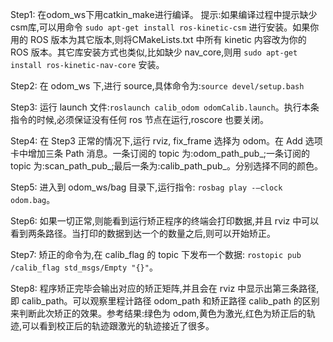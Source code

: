 Step1: 在odom_ws下用catkin_make进行编译。
提示:如果编译过程中提示缺少csm库,可以用命令 `sudo apt-get install ros-kinetic-csm` 进行安装。如果你用的 ROS 版本为其它版本,则将CMakeLists.txt 中所有 kinetic 内容改为你的 ROS 版本。其它库安装方式也类似,比如缺少 nav_core,则用 `sudo apt-get install ros-kinetic-nav-core` 安装。

Step2: 在 odom_ws 下,进行 source,具体命令为:`source devel/setup.bash`

Step3: 运行 launch 文件:`roslaunch calib_odom odomCalib.launch`。执行本条指令的时候,必须保证没有任何 ros 节点在运行,roscore 也要关闭。

Step4: 在 Step3 正常的情况下,运行 rviz, fix_frame 选择为 odom。在 Add 选项卡中增加三条 Path 消息。一条订阅的 topic 为:odom_path_pub_;一条订阅的 topic 为:scan_path_pub_;最后一条为:calib_path_pub_。分别选择不同的颜色。

Step5: 进入到 odom_ws/bag 目录下,运行指令: `rosbag play -–clock odom.bag`。

Step6: 如果一切正常,则能看到运行矫正程序的终端会打印数据,并且 rviz 中可以看到两条路径。当打印的数据到达一个的数量之后,则可以开始矫正。

Step7: 矫正的命令为,在 calib_flag 的 topic 下发布一个数据: `rostopic pub /calib_flag std_msgs/Empty "{}"`。

Step8: 程序矫正完毕会输出对应的矫正矩阵,并且会在 rviz 中显示出第三条路径,即 calib_path。可以观察里程计路径 odom_path 和矫正路径 calib_path 的区别来判断此次矫正的效果。参考结果:绿色为 odom,黄色为激光,红色为矫正后的轨迹,可以看到校正后的轨迹跟激光的轨迹接近了很多。
